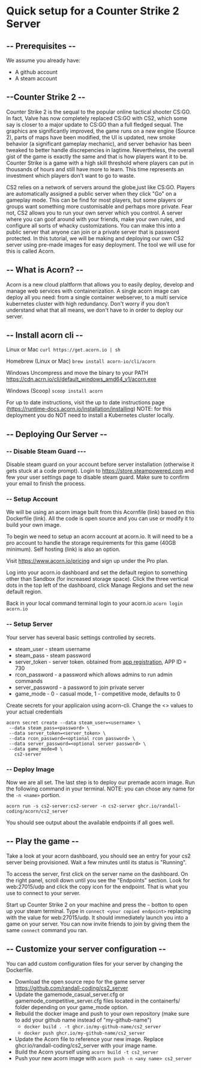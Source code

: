 # Quick setup for a Counter Strike 2 Server 

## -- Prerequisites -- 
We assume you already have:
* A github account
* A steam account

## --Counter Strike 2 --

Counter Strike 2 is the sequal to the popular online tactical shooter CS:GO.  In fact, Valve has now completely replaced CS:GO with CS2, which some say is closer to a major update to CS:GO than a full fledged sequal.  The graphics are significantly improved, the game runs on a new engine (Source 2), parts of maps have been modified, the UI is updated, new smoke behavior (a significant gameplay mechanic), and server behavior has been tweaked to better handle discrepencies in lagtime.  Nevertheless, the overall gist of the game is exactly the same and that is how players want it to be.  Counter Strike is a game with a high skill threshold where players can put in thousands of hours and still have more to learn.  This time represents an investment which players don't want to go to waste.      

CS2 relies on a network of servers around the globe,just like CS:GO. Players are automatically assigned a public server when they click "Go" on a gameplay mode.  This can be find for most players, but some players or groups want something more customisable and perhaps more private.  Fear not, CS2 allows you to run your own server which you control.  A server where you can goof around with your friends, make your own rules, and configure all sorts of whacky customizations.  You can make this into a public server that anyone can join or a private server that is password protected.  In this tutorial, we will be making and deploying our own CS2 server using pre-made images for easy deployment.  The tool we will use for this is called Acorn.


## -- What is Acorn? -- 

Acorn is a new cloud plaltform that allows you to easily deploy, develop and manage web services with containerization.  A single acorn image can deploy all you need: from a single container webserver, to a multi service kubernetes cluster with high redundancy.  Don't worry if you don't understand what that all means, we don't have to in order to deploy our server.

## -- Install acorn cli -- 

Linux or Mac
`curl https://get.acorn.io | sh`

Homebrew (Linux or Mac)
`brew install acorn-io/cli/acorn`

Windows 
Uncompress and move the binary to your PATH
https://cdn.acrn.io/cli/default_windows_amd64_v1/acorn.exe

Windows (Scoop)
`scoop install acorn`

For up to date instructions, visit the up to date instructions page (https://runtime-docs.acorn.io/installation/installing)
NOTE: for this deployment you do NOT need to install a Kubernetes cluster locally.

## -- Deploying Our Server -- 

### -- Disable Steam Guard ---

Disable steam guard on your account before server installation (otherwise it gets stuck at a code prompt). Login to https://store.steampowered.com and few your user settings page to disable steam guard.  Make sure to confirm your email to finish the process.

### -- Setup Account
We will be using an acorn image built from this Acornfile (link) based on this Dockerfile (link).  All the code is open source and you can use or modify it to build your own image.

To begin we need to setup an acorn account at acorn.io.  It will need to be a pro account to handle the storage requirements for this game (40GB minimum).  Self hosting (link) is also an option.

Visit https://www.acorn.io/pricing and sign up under the Pro plan.

Log into your acorn.io dashboard and set the default region to something other than Sandbox (for increased storage space).  Click the three vertical dots in the top left of the dashboard, click Manage Regions and set the new default region.

Back in your local command terminal login to your acorn.io 
`acorn login acorn.io` 

### -- Setup Server
Your server has several basic settings controlled by secrets.  
 * steam_user - steam username
 * steam_pass - steam password
 * server_token - server token.  obtained from [app registration](https://steamcommunity.com/dev/managegameservers), APP ID = 730 
 * rcon_password - a password which allows admins to run admin commands
 * server_password - a password to join private server
 * game_mode - 0 - casual mode, 1 - competitive mode, defaults to 0

Create secrets for your applicaion using acorn-cli.  Change the <> values to your actual credentials
```
acorn secret create --data steam_user=<username> \
 --data steam_pass=<password> \
 --data server_token=<server_token> \
 --data rcon_password=<optional rcon password> \
 --data server_password=<optional server password> \
 --data game_mode=0 \
   cs2-server
```

### -- Deploy Image
Now we are all set.  The last step is to deploy our premade acorn image. Run the following command in your terminal.
NOTE: you can chose any name for the `-n <name>` portion.

`acorn run -s cs2-server:cs2-server -n cs2-server ghcr.io/randall-coding/acorn/cs2_server`

You should see output about the available endpoints if all goes well.


## -- Play the game --  
Take a look at your acorn dashboard, you should see an entry for your cs2 server being provisioned.  Wait a few minutes until its status is "Running".  

To access the server, first click on the server name on the dashboard.  On the right panel, scroll down until you see the "Endpoints" section.  Look for web:27015/udp and click the copy icon for the endpoint.  That is what you use to connect to your server.

Start up Counter Strike 2 on your machine and press the `~` botton to open up your steam terminal.  Type in `connect <your copied endpoint>` replacing <your copied endpoint> with the value for web:27015/udp.  It should immediately launch you into a game on your server.  You can now invite friends to join by giving them the same `connect` command you ran.


## -- Customize your server configuration -- 

You can add custom configuration files for your server by changing the Dockerfile.  
* Download the open source repo for the game server https://github.com/randall-coding/cs2_server
* Update the gamemode_casual_server.cfg or gamemode_competitive_server.cfg files located in the containerfs/ folder depending on your game_mode option.  
* Rebuild the docker image and push to your own repository (make sure to add your github name instead of "my-github-name")
  - `docker build . -t ghcr.io/my-github-name/cs2_server`
  - `docker push ghcr.io/my-github-name/cs2_server` 
* Update the Acorn file to reference your new image.  Replace ghcr.io/randall-coding/cs2_server with your image name.
* Build the Acorn yourself using `acorn build -t cs2_server`
* Push your new acorn image with `acorn push -n <any name> cs2_server`    
